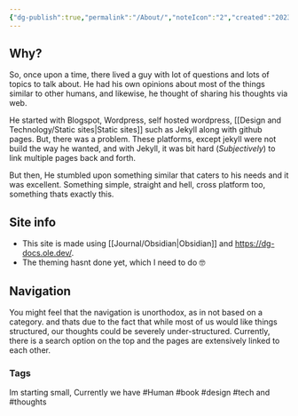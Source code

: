 ```yaml
---
{"dg-publish":true,"permalink":"/About/","noteIcon":"2","created":"2023-12-08T12:34:23.733+05:30","updated":"2023-12-08T12:57:05.478+05:30"}
---
```


## Why?
So, once upon a time, there lived a guy with lot of questions and lots of topics to talk about. He had his own opinions about most of the things similar to other humans, and likewise, he thought of sharing his thoughts via web.

He started with Blogspot, Wordpress, self hosted wordpress, [[Design and Technology/Static sites\|Static sites]] such as Jekyll along with github pages. But, there was a problem. These platforms, except jekyll were not build the way he wanted, and with Jekyll, it was bit hard (*Subjectively*) to link multiple pages back and forth.

But then, He stumbled upon something similar that caters to his needs and it was excellent. Something simple, straight and hell, cross platform too, something thats exactly this.

## Site info
- This site is made using [[Journal/Obsidian\|Obsidian]] and https://dg-docs.ole.dev/. 
- The theming hasnt done yet, which I need to do 🤓

## Navigation
You might feel that the navigation is unorthodox, as in not based on a category. and thats due to the fact that while most of us would like things structured, our thoughts could be severely under-structured. Currently, there is a search option on the top and the pages are extensively linked to each other. 

### Tags 
Im starting small, Currently we have #Human #book #design #tech and #thoughts